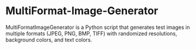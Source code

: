 # MultiFormat-Image-Generator
MultiFormatImageGenerator is a Python script that generates test images in multiple formats (JPEG, PNG, BMP, TIFF) with randomized resolutions, background colors, and text colors.
